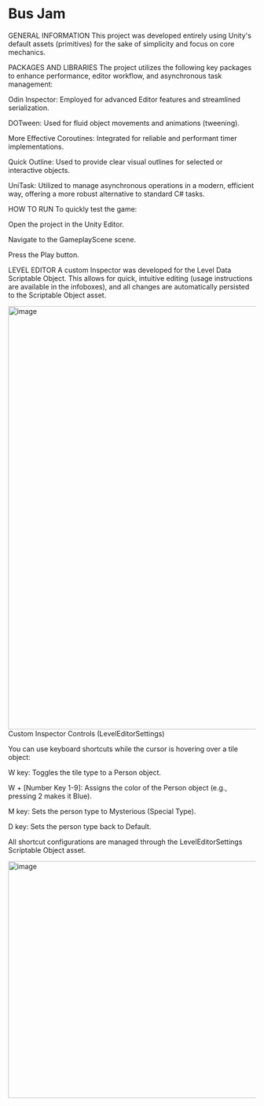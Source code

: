 # Bus Jam

GENERAL INFORMATION
This project was developed entirely using Unity's default assets (primitives) for the sake of simplicity and focus on core mechanics.


PACKAGES AND LIBRARIES
The project utilizes the following key packages to enhance performance, editor workflow, and asynchronous task management:

Odin Inspector: Employed for advanced Editor features and streamlined serialization.

DOTween: Used for fluid object movements and animations (tweening).

More Effective Coroutines: Integrated for reliable and performant timer implementations.

Quick Outline: Used to provide clear visual outlines for selected or interactive objects.

UniTask: Utilized to manage asynchronous operations in a modern, efficient way, offering a more robust alternative to standard C# tasks.

HOW TO RUN
To quickly test the game:

Open the project in the Unity Editor.

Navigate to the GameplayScene scene.

Press the Play button.

LEVEL EDITOR
A custom Inspector was developed for the Level Data Scriptable Object. This allows for quick, intuitive editing (usage instructions are available in the infoboxes), and all changes are automatically persisted to the Scriptable Object asset.

<img width="789" height="861" alt="image" src="https://github.com/user-attachments/assets/077accb3-b73f-481c-ab13-afd62af75d8a" />
Custom Inspector Controls (LevelEditorSettings)

You can use keyboard shortcuts while the cursor is hovering over a tile object:

W key: Toggles the tile type to a Person object.

W + [Number Key 1-9]: Assigns the color of the Person object (e.g., pressing 2 makes it Blue).

M key: Sets the person type to Mysterious (Special Type).

D key: Sets the person type back to Default.

All shortcut configurations are managed through the LevelEditorSettings Scriptable Object asset.

<img width="777" height="482" alt="image" src="https://github.com/user-attachments/assets/542cb6cd-3eea-4dd9-84c3-52794e8f6bd4" />
